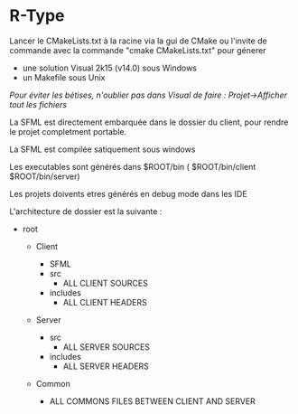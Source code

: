 # R-Type

Lancer le CMakeLists.txt à la racine via la gui de CMake ou l'invite de commande avec la commande "cmake CMakeLists.txt"
pour génerer 
* une solution Visual 2k15 (v14.0) sous Windows
* un Makefile sous Unix

_Pour éviter les bétises, n'oublier pas dans Visual de faire : Projet->Afficher tout les fichiers_

La SFML est directement embarquée dans le dossier du client, pour rendre le projet completment portable.

La SFML est compilée satiquement sous windows

Les executables sont générés dans $ROOT/bin ( $ROOT/bin/client $ROOT/bin/server)

Les projets doivents etres générés en debug mode dans les IDE

L'architecture de dossier est la suivante :

* root
  * Client
    * SFML
    * src
        * ALL CLIENT SOURCES
    * includes
        * ALL CLIENT HEADERS
  
  * Server
    * src
        * ALL SERVER SOURCES
    * includes
        * ALL SERVER HEADERS
  
  * Common
    * ALL COMMONS FILES BETWEEN CLIENT AND SERVER
